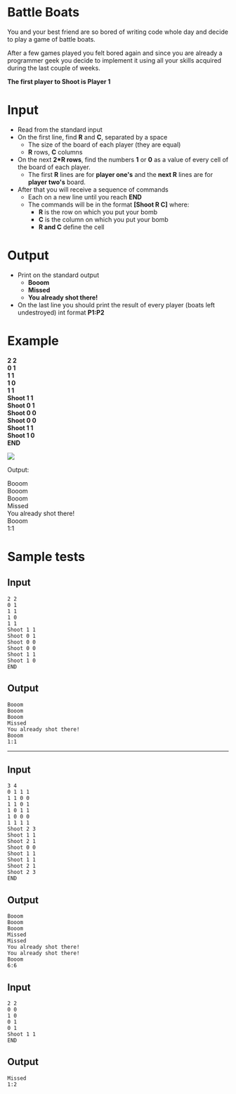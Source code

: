 # Battle Boats

You and your best friend are so bored of writing code whole day and decide to play a game of battle boats.

After a few games played you felt bored again and since you are already a programmer geek you decide to implement it using all your skills acquired during the last couple of weeks.

**The first player to Shoot is Player 1**

# Input

-   Read from the standard input
-   On the first line, find **R** and **C**, separated by a space
    -   The size of the board of each player (they are equal)
    -   **R** rows, **C** columns
-   On the next **2*R rows**, find the numbers **1** or **0** as a value of every cell of the board of each player.
    -   The first **R** lines are for **player one's** and the **next R** lines are for **player two's** board.
-   After that you will receive a sequence of commands
    -   Each on a new line until you reach **END**
    -   The commands will be in the format **[Shoot R C]** where:
        -   **R** is the row on which you put your bomb
        -   **C** is the column on which you put your bomb
        -   **R and C** define the cell

# Output

-   Print on the standard output
    -   **Booom**
    -   **Missed**
    -   **You already shot there!**
-   On the last line you should print the result of every player (boats left undestroyed) int format **P1:P2**

# Example

**2 2  
0 1  
1 1  
1 0  
1 1  
Shoot 1 1  
Shoot 0 1  
Shoot 0 0  
Shoot 0 0  
Shoot 1 1  
Shoot 1 0  
END**

![](https://i.imgur.com/iD3aJKw.png)

Output:

Booom  
Booom  
Booom  
Missed  
You already shot there!  
Booom  
1:1

# Sample tests

## Input

```
2 2
0 1
1 1
1 0
1 1
Shoot 1 1
Shoot 0 1
Shoot 0 0
Shoot 0 0
Shoot 1 1
Shoot 1 0
END

```

## Output

```
Booom
Booom
Booom
Missed
You already shot there!
Booom
1:1

```

----------

## Input

```
3 4
0 1 1 1
1 1 0 0
1 1 0 1
1 0 1 1
1 0 0 0
1 1 1 1
Shoot 2 3
Shoot 1 1
Shoot 2 1
Shoot 0 0
Shoot 1 1
Shoot 1 1
Shoot 2 1
Shoot 2 3
END

```

## Output

```
Booom
Booom
Booom
Missed
Missed
You already shot there!
You already shot there!
Booom
6:6

```

## Input

```
2 2
0 0
1 0
0 1
0 1
Shoot 1 1
END

```

## Output

```
Missed
1:2

```
